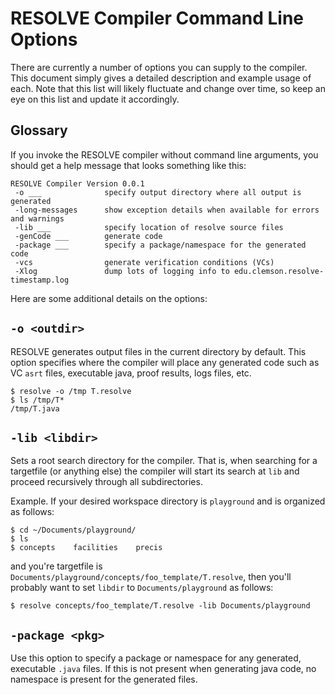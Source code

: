 # RESOLVE Compiler Command Line Options

There are currently a number of options you can supply to the compiler. This document simply gives a detailed description 
and example usage of each. Note that this list will likely fluctuate and change over time, so keep an eye on this list and 
update it accordingly.

## Glossary

If you invoke the RESOLVE compiler without command line arguments, you should get a help message that looks something like 
this:

```
RESOLVE Compiler Version 0.0.1
 -o ___              specify output directory where all output is generated
 -long-messages      show exception details when available for errors and warnings
 -lib ___            specify location of resolve source files
 -genCode ___        generate code
 -package ___        specify a package/namespace for the generated code
 -vcs                generate verification conditions (VCs)
 -Xlog               dump lots of logging info to edu.clemson.resolve-timestamp.log
``` 

Here are some additional details on the options:

## `-o <outdir>`

RESOLVE generates output files in the current directory by default. This option specifies where the compiler will place any generated code such as VC `asrt` files, executable java, proof results, logs files, etc.

```
$ resolve -o /tmp T.resolve
$ ls /tmp/T*
/tmp/T.java
```

## `-lib <libdir>`

Sets a root search directory for the compiler. That is, when searching for a targetfile (or anything else) the compiler will start its search at `lib` and proceed recursively through all subdirectories. 

Example. If your desired workspace directory is `playground` and is organized as follows:

```
$ cd ~/Documents/playground/
$ ls
$ concepts    facilities    precis
```
and you're targetfile is `Documents/playground/concepts/foo_template/T.resolve`, then you'll probably want to set `libdir` to `Documents/playground` as follows:
```
$ resolve concepts/foo_template/T.resolve -lib Documents/playground 
```

## `-package <pkg>`

Use this option to specify a package or namespace for any generated, executable `.java` files. If this is not present when generating java code, no namespace is present for the generated files.
